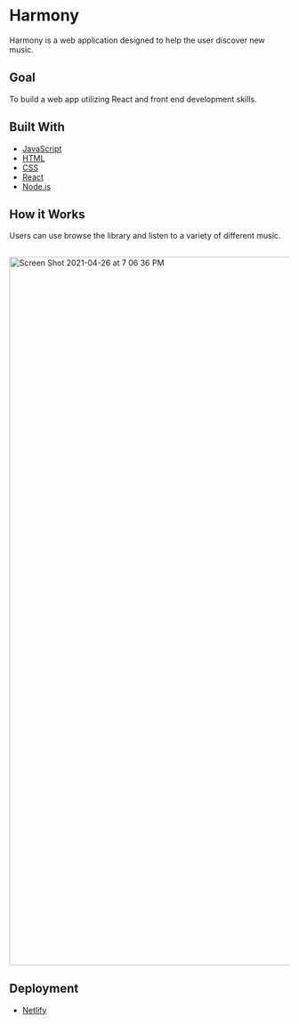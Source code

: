 # Harmony 
Harmony is a web application designed to help the user discover new music.

## Goal
To build a web app utilizing React and front end development skills.

## Built With

* [JavaScript](https://www.javascript.com/)
* [HTML](https://html.spec.whatwg.org)
* [CSS](https://www.w3.org/TR/CSS/#css)
* [React](https://reactjs.org/)
* [Node.js](https://nodejs.org/en/)

## How it Works
Users can use browse the library and listen to a variety of different music.
##



<img width="1273" alt="Screen Shot 2021-04-26 at 7 06 36 PM" src="https://user-images.githubusercontent.com/72893960/116161897-a3fc0180-a6c2-11eb-93f0-b43bb12c34e6.png">



##
## Deployment
* [Netlify](https://www.netlify.com)


 
